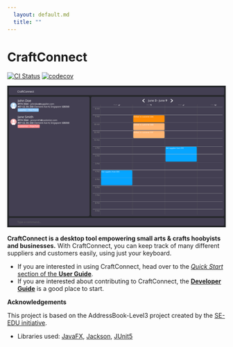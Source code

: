 ```yaml
---
  layout: default.md
  title: ""
---
```


# CraftConnect

[![CI Status](https://github.com/se-edu/addressbook-level3/workflows/Java%20CI/badge.svg)](https://github.com/AY2425S2-CS2103T-W13-4/tp/actions)
[![codecov](https://codecov.io/gh/se-edu/addressbook-level3/branch/master/graph/badge.svg)](https://codecov.io/gh/AY2425S2-CS2103T-W13-4/tp)

![Ui](images/Ui.png)

**CraftConnect is a desktop tool empowering small arts & crafts hoobyists and businesses.** With CraftConnect, you can keep track of many different suppliers and customers easily, using just your keyboard.

* If you are interested in using CraftConnect, head over to the [_Quick Start_ section of the **User Guide**](UserGuide.html#quick-start).
* If you are interested about contributing to CraftConnect, the [**Developer Guide**](DeveloperGuide.html) is a good place to start.


**Acknowledgements**

This project is based on the AddressBook-Level3 project created by the [SE-EDU initiative](https://se-education.org).

* Libraries used: [JavaFX](https://openjfx.io/), [Jackson](https://github.com/FasterXML/jackson), [JUnit5](https://github.com/junit-team/junit5)

